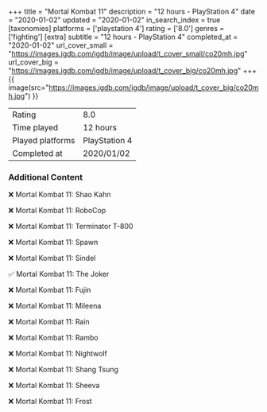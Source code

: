 +++
title = "Mortal Kombat 11"
description = "12 hours - PlayStation 4"
date = "2020-01-02"
updated = "2020-01-02"
in_search_index = true
[taxonomies]
platforms = ['playstation 4']
rating = ['8.0']
genres = ['fighting']
[extra]
subtitle = "12 hours - PlayStation 4"
completed_at = "2020-01-02"
url_cover_small = "https://images.igdb.com/igdb/image/upload/t_cover_small/co20mh.jpg"
url_cover_big = "https://images.igdb.com/igdb/image/upload/t_cover_big/co20mh.jpg"
+++
{{ image(src="https://images.igdb.com/igdb/image/upload/t_cover_big/co20mh.jpg") }}

|              |            |
| ------------ | ---------- |
| Rating       | 8.0 |
| Time played  | 12 hours |
| Played platforms    | PlayStation 4 |
| Completed at | 2020/01/02 |



### Additional Content


❌ Mortal Kombat 11: Shao Kahn

❌ Mortal Kombat 11: RoboCop

❌ Mortal Kombat 11: Terminator T-800

❌ Mortal Kombat 11: Spawn

❌ Mortal Kombat 11: Sindel

✅ Mortal Kombat 11: The Joker

❌ Mortal Kombat 11: Fujin

❌ Mortal Kombat 11: Mileena

❌ Mortal Kombat 11: Rain

❌ Mortal Kombat 11: Rambo

❌ Mortal Kombat 11: Nightwolf

❌ Mortal Kombat 11: Shang Tsung

❌ Mortal Kombat 11: Sheeva

❌ Mortal Kombat 11: Frost

